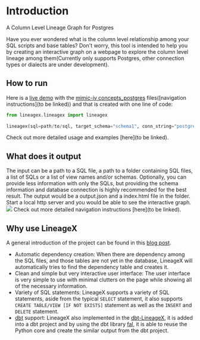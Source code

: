 # Introduction

A Column Level Lineage Graph for Postgres

Have you ever wondered what is the column level relationship among your SQL scripts and base tables? 
Don't worry, this tool is intended to help you by creating an interactive graph on a webpage to explore the 
column level lineage among them(Currently only supports Postgres, other connection types or dialects are under development).

## How to run
Here is a [live demo](https://zshandy.github.io/lineagex-demo/) with the [mimic-iv concepts_postgres](https://github.com/MIT-LCP/mimic-code/tree/main/mimic-iv/concepts_postgres) files([navigation instructions](to be linked)) and that is created with one line of code:

```python
from lineagex.lineagex import lineagex
  
lineagex(sql=path/to/sql, target_schema="schema1", conn_string="postgresql://username:password@server:port/database", search_path_schema="schema1, public")
```
Check out more detailed usage and examples [here](to be linked). 

## What does it output
The input can be a path to a SQL file, a path to a folder containing SQL files, a list of SQLs or a list of view names and/or schemas. Optionally, you can provide less information with only the SQLs, but providing the schema information and database connection is highly recommended for the best result.
The output would be a output.json and a index.html file in the folder. Start a local http server and you would be able to see the interactive graph.
<img src="https://raw.githubusercontent.com/sfu-db/lineagex/main/tests/example.gif"/>
Check out more detailed navigation instructions [here](to be linked).

## Why use LineageX
A general introduction of the project can be found in this [blog post](https://medium.com/@shz1/lineagex-the-python-library-for-your-lineage-needs-5e51b77a0032).
- Automatic dependency creation: When there are dependency among the SQL files, and those tables are not yet in the database, LineageX will automatically tries to find the dependency table and creates it.
- Clean and simple but very interactive user interface: The user interface is very simple to use with minimal clutters on the page while showing all of the necessary information.
- Variety of SQL statements: LineageX supports a variety of SQL statements, aside from the typical `SELECT` statement, it also supports `CREATE TABLE/VIEW [IF NOT EXISTS]` statement as well as the `INSERT` and `DELETE` statement.
- [dbt](https://docs.getdbt.com/) support: LineageX also implemented in the [dbt-LineageX](https://github.com/sfu-db/dbt-lineagex), it is added into a dbt project and by using the dbt library [fal](https://github.com/fal-ai/fal), it is able to reuse the Python core and create the similar output from the dbt project.